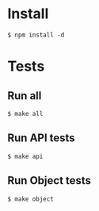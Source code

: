 # Install

	$ npm install -d

# Tests

## Run all
	
	$ make all

## Run API tests

	$ make api

## Run Object tests
	
	$ make object